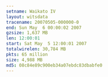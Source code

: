 ```yaml
---
setname: Waikato IV
layout: witsdata
tracename: 20070505-000000-0
end: Sun May  6 00:00:02 2007
gzsize: 1,637 MB
len: 12:00:01
start: Sat May  5 12:00:01 2007
totalwirelen: 30,784 MB
pkts: 65 million
size: 4,988 MB
md5: 08c84e89c900eb34a07ebdc83dbabfe0
---
```

